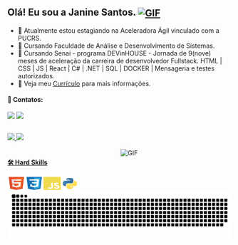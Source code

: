 ## Olá! Eu sou a Janine Santos. <a href="https://www.imagensanimadas.com/cat-computadores-56.htm?page=1"><img align="center" alt="GIF" src="https://www.imagensanimadas.com/data/media/56/computador-imagem-animada-0111.gif" border="0" alt="computador-imagem-animada-0111" width="150px"/></a> 


<!--
**janinelps/janinelps** is a ✨ _special_ ✨ repository because its `README.md` (this file) appears on your GitHub profile.
--> 

- 🥇 Atualmente estou estagiando na Aceleradora Ágil vinculado com a PUCRS.
- 🌱 Cursando Faculdade de Análise e Desenvolvimento de Sistemas.
- 👯 Cursando Senai - programa DEVinHOUSE - Jornada de 9(nove) meses de aceleração da carreira de desenvolvedor Fullstack. HTML | CSS | JS | React | C# | .NET | SQL | DOCKER | Mensageria e testes autorizados.
- 📝 Veja meu <a href="https://drive.google.com/file/d/1VRQgMsDQ31T3ZZhOBzBuixwp1lbXTxXt/view?usp=sharing" target="_blank">Currículo</a> para mais informações.

<h4>🤝 Contatos:</h4>
  <a href="https://www.linkedin.com/in/janineluiz/" target="_blank"><img src="https://img.shields.io/badge/-LinkedIn-%230077B5?style=for-the-badge&logo=linkedin&logoColor=white" target="_blank"></a> 

 <a href="mailto:janinelpss@gmail.com">
  <img src="https://img.shields.io/badge/Janinelpss@gmail.com-D14836?style=for-the-badge&logo=gmail&logoColor=white" /> 
</a>   

##

 <div>
  <a href="https://github.com/janinelps">

  <img height="180em" src="https://github-readme-stats.vercel.app/api?username=janinelps&show_icons=true&theme=vision-friendly-dark&include_all_commits=true&count_private=true"/>

  <img height="180em" src="https://github-readme-stats.vercel.app/api/top-langs/?username=janinelps&layout=compact&langs_count=7&theme=vision-friendly-dark"/>

</div>

<div style="display: inline_block"><br>
 
 <img align="right" alt="GIF" src="https://octocat-generator-assets.githubusercontent.com/my-octocat-1629297410627.png" width="250px" />
 
 <h4>🛠 Hard Skills</h4>
 
  <img align="left" alt="Janine-HTML" height="30" width="40" src="https://raw.githubusercontent.com/devicons/devicon/master/icons/html5/html5-original.svg">

  <img align="left" alt="Janine-CSS" height="30" width="40" src="https://raw.githubusercontent.com/devicons/devicon/master/icons/css3/css3-original.svg">

 <img align="left" alt="Janine-Js" height="30" width="40" src="https://raw.githubusercontent.com/devicons/devicon/master/icons/javascript/javascript-plain.svg">
  
  <img align="left" alt="Janine-Python" height="30" width="40" src="https://raw.githubusercontent.com/devicons/devicon/master/icons/python/python-original.svg">
 
</div>

  ##

<div>                     
 
  ![Snake animation](https://github.com/janinelps/janinelps/blob/output/github-contribution-grid-snake.svg)

</div>
